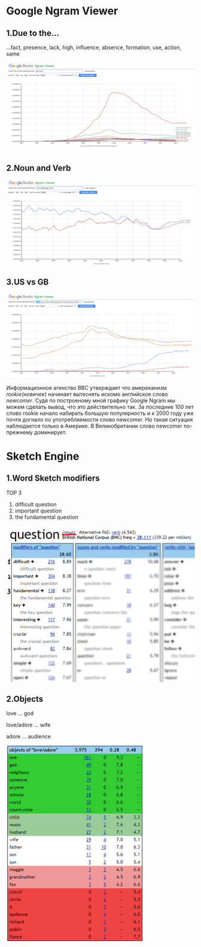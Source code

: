 # Google Ngram Viewer
## 1.Due to the...
...fact, presence, lack, high, influence, absence, formation, use, action, same

![Due to the...](https://github.com/Gultseva/hw6/blob/master/pics/due%20to%20the.jpg)

## 2.Noun and Verb

![Drink](https://github.com/Gultseva/hw6/blob/master/pics/Drink.jpg)

## 3.US vs GB

![USvsGB](https://github.com/Gultseva/hw6/blob/master/pics/UsGb.jpg)

Информационное агенство BBC утверждает что амереканизм *rookie(новичек)* начинает вытеснять искомо английское слово *newcomer*. Судя по построеному мной графику Google Ngram мы можем сделать вывод, что это действительно так. За последние 100 лет слово rookie начало набирать большую популярность и к 2000 году уже почти догнало по употребляемости слово newcomer. Но такая ситуация наблюдается только в Америке. В Великобритании слово newcomer по-прежнему доминирует.


# Sketch Engine
## 1.Word Sketch modifiers
TOP 3
1. difficult question
2. important question
3. the fundamental question

![question](https://github.com/Gultseva/hw6/blob/master/pics/question.jpg)

## 2.Objects

love ... god

love/adore ... wife

adore ... audience

![Objects](https://github.com/Gultseva/hw6/blob/master/pics/Objects.jpg)

